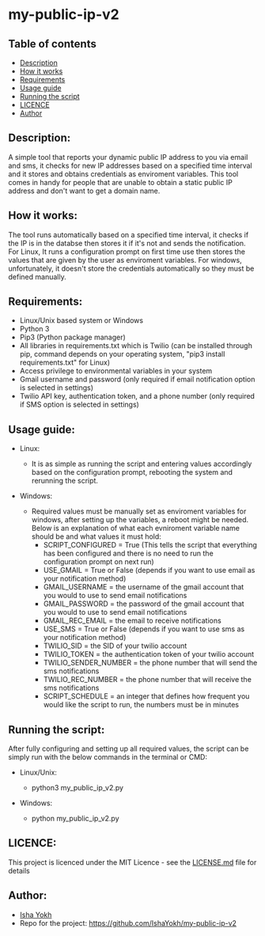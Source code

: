 # my-public-ip-v2

## Table of contents
- [Description](#Description)
- [How it works](#How-it-works)
- [Requirements](#Requirements)
- [Usage guide](#Usage-guide)
- [Running the script](#Running-the-script)
- [LICENCE](#LICENCE)
- [Author](#Author)

## Description:
A simple tool that reports your dynamic public IP address to you via email and sms, it checks for new IP addresses based on a specified time interval and it stores and obtains credentials as enviroment variables. This tool comes in handy for people that are unable to obtain a static public IP address and don't want to get a domain name.

## How it works:
The tool runs automatically based on a specified time interval, it checks if the IP is in the databse then stores it if it's not and sends the notification. For Linux, It runs a configuration prompt on first time use then stores the values that are given by the user as enviroment variables. For windows, unfortunately, it doesn't store the credentials automatically so they must be defined manually.

## Requirements:
- Linux/Unix based system or Windows
- Python 3
- Pip3 (Python package manager)
- All libraries in requirements.txt which is Twilio (can be installed through pip, command depends on your operating system, "pip3 install requirements.txt" for Linux)
- Access privilege to environmental variables in your system
- Gmail username and password (only required if email notification option is selected in settings)
- Twilio API key, authentication token, and a phone number (only required if SMS option is selected in settings)

## Usage guide:
- Linux:
  - It is as simple as running the script and entering values accordingly based on the configuration prompt, rebooting the system and rerunning the script.
  
- Windows:
  - Required values must be manually set as enviroment variables for windows, after setting up the variables, a reboot might be needed. Below is an explanation of what each evniroment variable name should be and what values it must hold:
    - SCRIPT_CONFIGURED = True (This tells the script that everything has been configured and there is no need to run the configuration prompt on next run)
    - USE_GMAIL = True or False (depends if you want to use email as your notification method)
    - GMAIL_USERNAME = the username of the gmail account that you would to use to send email notifications
    - GMAIL_PASSWORD = the password of the gmail account that you would to use to send email notifications
    - GMAIL_REC_EMAIL = the email to receive notifications
    - USE_SMS = True or False (depends if you want to use sms as your notification method)
    - TWILIO_SID = the SID of your twilio account
    - TWILIO_TOKEN = the authentication token of your twilio account
    - TWILIO_SENDER_NUMBER = the phone number that will send the sms notifications
    - TWILIO_REC_NUMBER = the phone number that will receive the sms notifications
    - SCRIPT_SCHEDULE = an integer that defines how frequent you would like the script to run, the numbers must be in minutes


## Running the script:
After fully configuring and setting up all required values, the script can be simply run with the below commands in the terminal or CMD:

- Linux/Unix:
  - python3 my_public_ip_v2.py
  
- Windows:
  - python my_public_ip_v2.py

## LICENCE:
This project is licenced under the MIT Licence - see the [LICENSE.md](https://github.com/IshaYokh/my-public-ip-v2/blob/master/LICENSE) file for details

## Author:
- [Isha Yokh](https://github.com/IshaYokh)
- Repo for the project: https://github.com/IshaYokh/my-public-ip-v2
